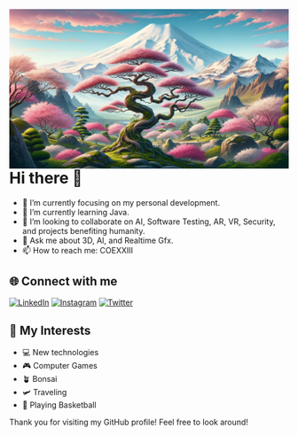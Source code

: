 <img align="right" alt="TheTree" src="TheTree.jpg">

# Hi there 🖖

- 🔭 I’m currently focusing on my personal development.
- 🌱 I’m currently learning Java.
- 🤝 I’m looking to collaborate on AI, Software Testing, AR, VR, Security, and projects benefiting humanity.
- 💬 Ask me about 3D, AI, and Realtime Gfx.
- 📫 How to reach me: COEXXIII

## 🌐 Connect with me

<p align="left">
  <a href="https://de.linkedin.com/in/coezbay" target="_blank"><img src="https://img.shields.io/badge/LinkedIn-Cagatay_Oezbay-blue?style=flat-square&logo=linkedin" alt="LinkedIn"></a>
  <a href="https://www.instagram.com/coezbay/" target="_blank"><img src="https://img.shields.io/badge/Instagram-coezbay-purple?style=flat-square&logo=instagram" alt="Instagram"></a>
  <a href="https://twitter.com/CagatayOe" target="_blank"><img src="https://img.shields.io/badge/Twitter-CagatayOe-blue?style=flat-square&logo=twitter" alt="Twitter"></a>
</p>

## 🚀 My Interests

- 💻 New technologies
- 🎮 Computer Games
- 🪴 Bonsai
- 🛩️ Traveling
- 🏀 Playing Basketball

Thank you for visiting my GitHub profile! Feel free to look around!